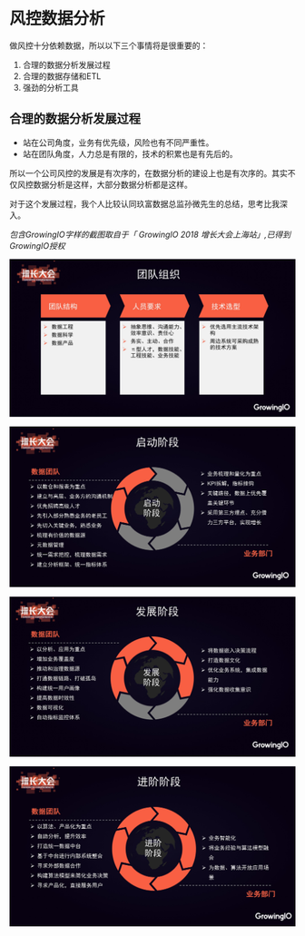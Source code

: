 # 风控数据分析

做风控十分依赖数据，所以以下三个事情将是很重要的：
1. 合理的数据分析发展过程
2. 合理的数据存储和ETL
3. 强劲的分析工具

## 合理的数据分析发展过程

* 站在公司角度，业务有优先级，风险也有不同严重性。
* 站在团队角度，人力总是有限的，技术的积累也是有先后的。

所以一个公司风控的发展是有次序的，在数据分析的建设上也是有次序的。其实不仅风控数据分析是这样，大部分数据分析都是这样。

对于这个发展过程，我个人比较认同玖富数据总监孙微先生的总结，思考比我深入。

_包含GrowingIO字样的截图取自于「 GrowingIO 2018 增长大会上海站」,已得到GrowingIO授权_

![团队组织](images/growingio-team-org.jpg)

![团队建设阶段1](images/growingio-team-stage1.jpg)

![团队建设阶段2](images/growingio-team-stage2.jpg)

![团队建设阶段3](images/growingio-team-stage3.jpg)
